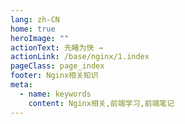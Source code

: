 ```yaml
---
lang: zh-CN
home: true
heroImage: ""
actionText: 先睹为快 →
actionLink: /base/nginx/1.index
pageClass: page_index
footer: Nginx相关知识
meta:
  - name: keywords
    content: Nginx相关,前端学习,前端笔记
---
```


<template>
    <div class="cont">
        <div id="large-header" class="large-header"></div>
            <div class="features">
        <div class="feature">
          <h2>Nginx基础知识</h2> 
          <p>掌握Nginx基础相关基础，包括常见的一些配置方式</p>
        </div>
        <div class="feature">
          <h2>Nginx高级知识</h2> 
          <p>掌握Nginx中一些难点知识</p>
        </div>
      </div>
    </div>
</template>
